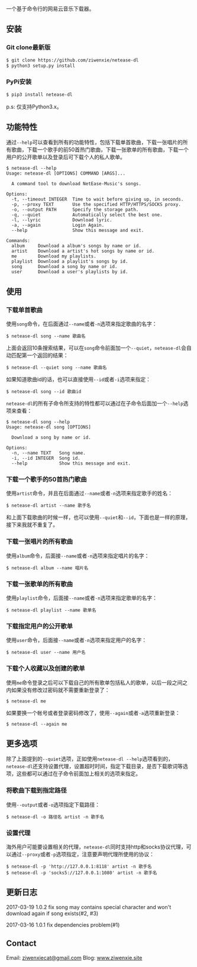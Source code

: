 一个基于命令行的网易云音乐下载器。


## 安装


### Git clone最新版

```bash
$ git clone https://github.com/ziwenxie/netease-dl
$ python3 setup.py install
```

### PyPi安装

```bash
$ pip3 install netease-dl
```

p.s: 仅支持Python3.x。


## 功能特性


通过`--help`可以查看到所有的功能特性，包括下载单首歌曲，下载一张唱片的所有歌曲，下载一个歌手的前50首热门歌曲，下载一张歌单的所有歌曲，下载一个用户的公开歌单以及登录后可下载个人的私人歌单。

```
$ netease-dl --help
Usage: netease-dl [OPTIONS] COMMAND [ARGS]...

  A command tool to download NetEase-Music's songs.

Options:
  -t, --timeout INTEGER  Time to wait before giving up, in seconds.
  -p, --proxy TEXT       Use the specified HTTP/HTTPS/SOCKS proxy.
  -o, --output PATH      Specify the storage path.
  -q, --quiet            Automatically select the best one.
  -l, --lyric            Download lyric.
  -a, --again            Login Again.
  --help                 Show this message and exit.

Commands:
  album     Download a album's songs by name or id.
  artist    Download a artist's hot songs by name or id.
  me        Download my playlists.
  playlist  Download a playlist's songs by id.
  song      Download a song by name or id.
  user      Download a user's playlists by id.
```


## 使用

### 下载单首歌曲

使用`song`命令，在后面通过`--name`或者`-n`选项来指定歌曲的名字：

```
$ netease-dl song --name 歌曲名
```

上面会返回10条搜索结果，可以在`song`命令前面加一个`--quiet`，`netease-dl`会自动匹配第一个返回的结果：
```
$ netease-dl --quiet song --name 歌曲名
```

如果知道歌曲id的话，也可以直接使用`--id`或者`-i`选项来指定：
```
$ netease-dl song --id 歌曲id
```

`netease-dl`的所有子命令所支持的特性都可以通过在子命令后面加一个`--help`选项来查看：
```
$ netease-dl song --help
Usage: netease-dl song [OPTIONS]

  Download a song by name or id.

Options:
  -n, --name TEXT   Song name.
  -i, --id INTEGER  Song id.
  --help            Show this message and exit.
```


### 下载一个歌手的50首热门歌曲

使用`artist`命令，并且在后面通过`--name`或者`-n`选项来指定歌手的姓名：

```
$ netease-dl artist --name 歌手名
```

和上面下载歌曲的时候一样，也可以使用`--quiet`和`--id`，下面也是一样的原理，接下来我就不重复了。


### 下载一张唱片的所有歌曲

使用`album`命令，后面接`--name`或者`-n`选项来指定唱片的名字：

```
$ netease-dl album --name 唱片名
```


### 下载一张歌单的所有歌曲

使用`playlist`命令，后面接`--name`或者`-n`选项来指定歌单的名字：
```
$ netease-dl playlist --name 歌单名
```

### 下载指定用户的公开歌单

使用`user`命令，后面接`--name`或者`-n`选项来指定用户的名字：
```
$ netease-dl user --name 用户名
```


### 下载个人收藏以及创建的歌单

使用`me`命令登录之后可以下载自己的所有歌单包括私人的歌单，以后一段之间之内如果没有修改过密码就不需要重新登录了：
```
$ netease-dl me
```

如果要换一个帐号或者登录密码修改了，使用`--again`或者`-a`选项重新登录：
```
$ netease-dl --again me
```

## 更多选项

除了上面提到的`--quiet`选项，正如使用`netease-dl --help`选项看到的，`netease-dl`还支持设置代理，设置超时时间，指定下载目录，是否下载歌词等选项，这些都可以通过在子命令前面加上相关的选项来指定。

### 将歌曲下载到指定路径

使用`--output`或者`-o`选项指定下载路径：
```
$ netease-dl -o 路径名 artist -n 歌手名
```

### 设置代理

海外用户可能要设置相关的代理，`netease-dl`同时支持http和socks协议代理，可以通过`--proxy`或者`-p`选项指定，注意要声明代理所使用的协议：
```
$ netease-dl -p 'http://127.0.0.1:8118' artist -n 歌手名
$ netease-dl -p 'socks5://127.0.0.1:1080' artist -n 歌手名
```

## 更新日志

2017-03-19 1.0.2 fix song may contains special character and won't download again if song exists(#2, #3)

2017-03-16 1.0.1 fix dependencies problem(#1)


## Contact

Email: ziwenxiecat@gmail.com
Blog: www.ziwenxie.site
